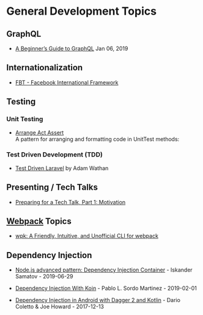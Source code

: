 # General Development Topics

## GraphQL
- [A Beginner’s Guide to GraphQL](https://dev.to/leonardomso/a-beginners-guide-to-graphql-3kjj) Jan 06, 2019

## Internationalization
- [FBT - Facebook International Framework](https://facebookincubator.github.io/fbt/)

## Testing

### Unit Testing
- [Arrange Act Assert](http://wiki.c2.com/?ArrangeActAssert)  
  A pattern for arranging and formatting code in UnitTest methods:

### Test Driven Development (TDD)  
- [Test Driven Laravel](https://streamacon.com/video/laracon-us-2016/adam-wathan-test-driven-laravel) by Adam Wathan

## Presenting / Tech Talks
- [Preparing for a Tech Talk, Part 1: Motivation](https://overreacted.io/preparing-for-tech-talk-part-1-motivation/)

## [Webpack](https://webpack.js.org/) Topics
- [wpk: A Friendly, Intuitive, and Unofficial CLI for webpack](https://github.com/wpk-cli/wpk) 

## Dependency Injection  
- [Node.js advanced pattern: Dependency Injection Container](https://levelup.gitconnected.com/node-js-advanced-pattern-dependency-injection-container-fc58a1946638) - Iskander Samatov - 2019-06-29  

- [Dependency Injection With Koin](https://www.raywenderlich.com/9457-dependency-injection-with-koin) - Pablo L. Sordo Martinez - 2019-02-01  
- [Dependency Injection in Android with Dagger 2 and Kotlin](https://www.raywenderlich.com/262-dependency-injection-in-android-with-dagger-2-and-kotlin) - Dario Coletto & Joe Howard - 2017-12-13  


